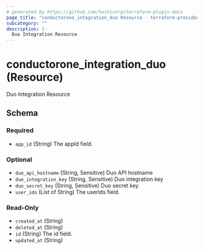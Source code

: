 ```yaml
---
# generated by https://github.com/hashicorp/terraform-plugin-docs
page_title: "conductorone_integration_duo Resource - terraform-provider-conductorone"
subcategory: ""
description: |-
  Duo Integration Resource
---
```


# conductorone_integration_duo (Resource)

Duo Integration Resource



<!-- schema generated by tfplugindocs -->
## Schema

### Required

- `app_id` (String) The appId field.

### Optional

- `duo_api_hostname` (String, Sensitive) Duo API hostname
- `duo_integration_key` (String, Sensitive) Duo integration key
- `duo_secret_key` (String, Sensitive) Duo secret key
- `user_ids` (List of String) The userIds field.

### Read-Only

- `created_at` (String)
- `deleted_at` (String)
- `id` (String) The id field.
- `updated_at` (String)
